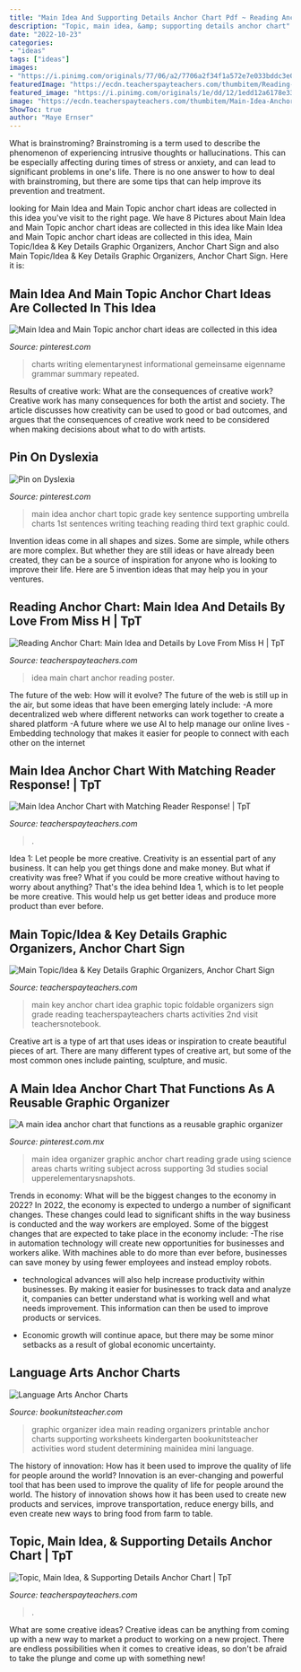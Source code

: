 ```yaml
---
title: "Main Idea And Supporting Details Anchor Chart Pdf ~ Reading Anchor Chart: Main Idea And Details By Love From Miss H"
description: "Topic, main idea, &amp; supporting details anchor chart"
date: "2022-10-23"
categories:
- "ideas"
tags: ["ideas"]
images:
- "https://i.pinimg.com/originals/77/06/a2/7706a2f34f1a572e7e033bddc3e09fa9.jpg"
featuredImage: "https://ecdn.teacherspayteachers.com/thumbitem/Reading-Poster-Main-Idea-and-Details-2120425-1515718406/original-2120425-3.jpg"
featured_image: "https://i.pinimg.com/originals/1e/dd/12/1edd12a6178e330eb652db7f43c22390.jpg"
image: "https://ecdn.teacherspayteachers.com/thumbitem/Main-Idea-Anchor-Chart-with-Matching-Reader-Response-1510060-1530821497/original-1510060-1.jpg"
ShowToc: true
author: "Maye Ernser"
---
```



What is brainstroming?
Brainstroming is a term used to describe the phenomenon of experiencing intrusive thoughts or hallucinations. This can be especially affecting during times of stress or anxiety, and can lead to significant problems in one's life. There is no one answer to how to deal with brainstroming, but there are some tips that can help improve its prevention and treatment.

	

		
looking for Main Idea and Main Topic anchor chart ideas are collected in this idea you've visit to the right page. We have 8 Pictures about Main Idea and Main Topic anchor chart ideas are collected in this idea like Main Idea and Main Topic anchor chart ideas are collected in this idea, Main Topic/Idea &amp; Key Details Graphic Organizers, Anchor Chart Sign and also Main Topic/Idea &amp; Key Details Graphic Organizers, Anchor Chart Sign. Here it is:
		
    
## Main Idea And Main Topic Anchor Chart Ideas Are Collected In This Idea

<img loading=lazy src="https://i.pinimg.com/736x/e5/24/f6/e524f6031fb841c7741f849e0dd8fc87.jpg" onerror="this.onerror=null;this.src='https://tse3.mm.bing.net/th?id=OIP.hsCtfjkzElmP9bONE_kgoQHaJ4&amp;pid=15.1';" alt="Main Idea and Main Topic anchor chart ideas are collected in this idea">

_Source: pinterest.com_

>charts writing elementarynest informational gemeinsame eigenname grammar summary repeated. 

	

Results of creative work: What are the consequences of creative work?
Creative work has many consequences for both the artist and society. The article discusses how creativity can be used to good or bad outcomes, and argues that the consequences of creative work need to be considered when making decisions about what to do with artists.

    
## Pin On Dyslexia

<img loading=lazy src="https://i.pinimg.com/originals/1e/dd/12/1edd12a6178e330eb652db7f43c22390.jpg" onerror="this.onerror=null;this.src='https://tse2.mm.bing.net/th?id=OIP.hV_tL1VXgC3011JQOQiCxAHaJ4&amp;pid=15.1';" alt="Pin on Dyslexia">

_Source: pinterest.com_

>main idea anchor chart topic grade key sentence supporting umbrella charts 1st sentences writing teaching reading third text graphic could. 

	

Invention ideas come in all shapes and sizes. Some are simple, while others are more complex. But whether they are still ideas or have already been created, they can be a source of inspiration for anyone who is looking to improve their life. Here are 5 invention ideas that may help you in your ventures.

    
## Reading Anchor Chart: Main Idea And Details By Love From Miss H | TpT

<img loading=lazy src="https://ecdn.teacherspayteachers.com/thumbitem/Reading-Poster-Main-Idea-and-Details-2120425-1515718406/original-2120425-3.jpg" onerror="this.onerror=null;this.src='https://tse4.mm.bing.net/th?id=OIP.B15e24tz8i6mmXtz6tQynQAAAA&amp;pid=15.1';" alt="Reading Anchor Chart: Main Idea and Details by Love From Miss H | TpT">

_Source: teacherspayteachers.com_

>idea main chart anchor reading poster. 

	

The future of the web: How will it evolve?
The future of the web is still up in the air, but some ideas that have been emerging lately include: 
-A more decentralized web where different networks can work together to create a shared platform 
-A future where we use AI to help manage our online lives 
-Embedding technology that makes it easier for people to connect with each other on the internet

    
## Main Idea Anchor Chart With Matching Reader Response! | TpT

<img loading=lazy src="https://ecdn.teacherspayteachers.com/thumbitem/Main-Idea-Anchor-Chart-with-Matching-Reader-Response-1510060-1530821497/original-1510060-1.jpg" onerror="this.onerror=null;this.src='https://tse1.mm.bing.net/th?id=OIP.bEsy-FlgufewmwH7bWLPdQAAAA&amp;pid=15.1';" alt="Main Idea Anchor Chart with Matching Reader Response! | TpT">

_Source: teacherspayteachers.com_

>. 

	

Idea 1: Let people be more creative.
Creativity is an essential part of any business. It can help you get things done and make money. But what if creativity was free? What if you could be more creative without having to worry about anything? That's the idea behind Idea 1, which is to let people be more creative. This would help us get better ideas and produce more product than ever before.

    
## Main Topic/Idea &amp; Key Details Graphic Organizers, Anchor Chart Sign

<img loading=lazy src="https://ecdn.teacherspayteachers.com/thumbitem/Main-TopicIdea-Key-Details-Graphic-Organizers-Anchor-Chart-Sign-Foldable-1645283-1500875417/original-1645283-3.jpg" onerror="this.onerror=null;this.src='https://tse2.mm.bing.net/th?id=OIP.xRoxCBUncGOVn5bbWP9vOQAAAA&amp;pid=15.1';" alt="Main Topic/Idea &amp; Key Details Graphic Organizers, Anchor Chart Sign">

_Source: teacherspayteachers.com_

>main key anchor chart idea graphic topic foldable organizers sign grade reading teacherspayteachers charts activities 2nd visit teachersnotebook. 

	

Creative art is a type of art that uses ideas or inspiration to create beautiful pieces of art. There are many different types of creative art, but some of the most common ones include painting, sculpture, and music.

    
## A Main Idea Anchor Chart That Functions As A Reusable Graphic Organizer

<img loading=lazy src="https://i.pinimg.com/originals/77/06/a2/7706a2f34f1a572e7e033bddc3e09fa9.jpg" onerror="this.onerror=null;this.src='https://tse1.mm.bing.net/th?id=OIP.EFa_opG6IRYz5wyvVCKqDQHaJ4&amp;pid=15.1';" alt="A main idea anchor chart that functions as a reusable graphic organizer">

_Source: pinterest.com.mx_

>main idea organizer graphic anchor chart reading grade using science areas charts writing subject across supporting 3d studies social upperelementarysnapshots. 

	

Trends in economy: What will be the biggest changes to the economy in 2022?
In 2022, the economy is expected to undergo a number of significant changes. These changes could lead to significant shifts in the way business is conducted and the way workers are employed. Some of the biggest changes that are expected to take place in the economy include: 
-The rise in automation technology will create new opportunities for businesses and workers alike. With machines able to do more than ever before, businesses can save money by using fewer employees and instead employ robots. 

- technological advances will also help increase productivity within businesses. By making it easier for businesses to track data and analyze it, companies can better understand what is working well and what needs improvement. This information can then be used to improve products or services. 

- Economic growth will continue apace, but there may be some minor setbacks as a result of global economic uncertainty.

    
## Language Arts Anchor Charts

<img loading=lazy src="http://bookunitsteacher.com/flipchart/reading/mainidea/mairnideachart.jpg" onerror="this.onerror=null;this.src='https://tse1.mm.bing.net/th?id=OIP.fHQEu5qupuzylJkRqvKuKAHaFv&amp;pid=15.1';" alt="Language Arts Anchor Charts">

_Source: bookunitsteacher.com_

>graphic organizer idea main reading organizers printable anchor charts supporting worksheets kindergarten bookunitsteacher activities word student determining mainidea mini language. 

	

The history of innovation: How has it been used to improve the quality of life for people around the world?
Innovation is an ever-changing and powerful tool that has been used to improve the quality of life for people around the world. The history of innovation shows how it has been used to create new products and services, improve transportation, reduce energy bills, and even create new ways to bring food from farm to table.

    
## Topic, Main Idea, &amp; Supporting Details Anchor Chart | TpT

<img loading=lazy src="https://ecdn.teacherspayteachers.com/thumbitem/Topic-Main-Idea-Supporting-Details-Anchor-Chart-4435542-1552226166/original-4435542-3.jpg" onerror="this.onerror=null;this.src='https://tse3.mm.bing.net/th?id=OIP.ZAIrvEG6GXzNa-aB9h0yDwAAAA&amp;pid=15.1';" alt="Topic, Main Idea, &amp; Supporting Details Anchor Chart | TpT">

_Source: teacherspayteachers.com_

>. 

	

What are some creative ideas?
Creative ideas can be anything from coming up with a new way to market a product to working on a new project. There are endless possibilities when it comes to creative ideas, so don't be afraid to take the plunge and come up with something new!

